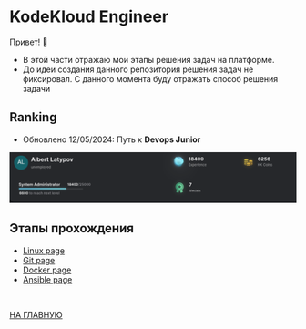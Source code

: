 # KodeKloud Engineer

Привет! 👋

- В этой части отражаю мои этапы решения задач на платформе.
- До идеи создания данного репозитория решения задач не фиксировал. С данного момента буду отражать способ решения задачи

## Ranking

- Обновлено 12/05/2024: Путь к **Devops Junior**


![System Administrator](rank3.png)

## Этапы прохождения

 * [Linux page](/Kodekloud/Linux/README_linux.md)
 * [Git page](/Kodekloud/Git/README_git.md)
 * [Docker page](/Kodekloud/Docker/README_docker.md)
 * [Ansible page](/Kodekloud/Ansible/README_ansible.md)



<br>


[НА ГЛАВНУЮ](/README.md)
